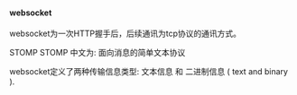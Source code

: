 #### websocket
websocket为一次HTTP握手后，后续通讯为tcp协议的通讯方式。

STOMP
STOMP 中文为: 面向消息的简单文本协议

websocket定义了两种传输信息类型: 文本信息 和 二进制信息 ( text and binary ).

